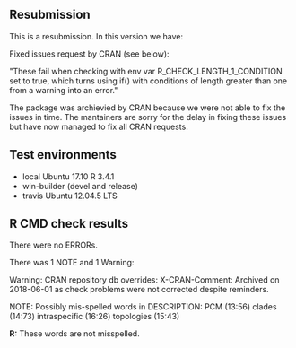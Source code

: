 ## Resubmission
This is a resubmission. In this version we have:

Fixed issues request by CRAN (see below):

"These fail when checking with env var R_CHECK_LENGTH_1_CONDITION set
to true, which turns using if() with conditions of length greater than
one from a warning into an error."

The package was archievied by CRAN because we were not able to fix the issues in time.
The mantainers are sorry for the delay in fixing these issues but have now managed to fix all CRAN requests.

## Test environments
* local Ubuntu 17.10 R 3.4.1
* win-builder (devel and release)
* travis Ubuntu 12.04.5 LTS 

## R CMD check results
There were no ERRORs. 

There was 1 NOTE and 1 Warning:

Warning:
CRAN repository db overrides:
  X-CRAN-Comment: Archived on 2018-06-01 as check problems were not
    corrected despite reminders.

NOTE:
Possibly mis-spelled words in DESCRIPTION:
  PCM (13:56)
  clades (14:73)
  intraspecific (16:26)
  topologies (15:43)

__R:__ These words are not misspelled.